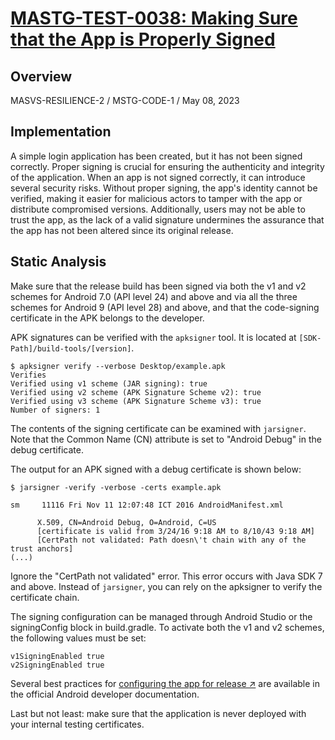 # [MASTG-TEST-0038: Making Sure that the App is Properly Signed](https://mas.owasp.org/MASTG/tests/android/MASVS-RESILIENCE/MASTG-TEST-0038)
## Overview
MASVS-RESILIENCE-2 / MSTG-CODE-1 / May 08, 2023
## Implementation

A simple login application has been created, but it has not been signed correctly. Proper signing is crucial for ensuring the authenticity and integrity of the application. When an app is not signed correctly, it can introduce several security risks. Without proper signing, the app's identity cannot be verified, making it easier for malicious actors to tamper with the app or distribute compromised versions. Additionally, users may not be able to trust the app, as the lack of a valid signature undermines the assurance that the app has not been altered since its original release.

## Static Analysis
Make sure that the release build has been signed via both the v1 and v2 schemes for Android 7.0 (API level 24) and above and via all the three schemes for Android 9 (API level 28) and above, and that the code-signing certificate in the APK belongs to the developer.

APK signatures can be verified with the `apksigner` tool. It is located at `[SDK-Path]/build-tools/[version]`.

```
$ apksigner verify --verbose Desktop/example.apk
Verifies
Verified using v1 scheme (JAR signing): true
Verified using v2 scheme (APK Signature Scheme v2): true
Verified using v3 scheme (APK Signature Scheme v3): true
Number of signers: 1
```
The contents of the signing certificate can be examined with `jarsigner`. Note that the Common Name (CN) attribute is set to "Android Debug" in the debug certificate.

The output for an APK signed with a debug certificate is shown below:

```
$ jarsigner -verify -verbose -certs example.apk

sm     11116 Fri Nov 11 12:07:48 ICT 2016 AndroidManifest.xml

      X.509, CN=Android Debug, O=Android, C=US
      [certificate is valid from 3/24/16 9:18 AM to 8/10/43 9:18 AM]
      [CertPath not validated: Path doesn\'t chain with any of the trust anchors]
(...)
```

Ignore the "CertPath not validated" error. This error occurs with Java SDK 7 and above. Instead of `jarsigner`, you can rely on the apksigner to verify the certificate chain.

The signing configuration can be managed through Android Studio or the signingConfig block in build.gradle. To activate both the v1 and v2 schemes, the following values must be set:

```
v1SigningEnabled true
v2SigningEnabled true
```
Several best practices for [configuring the app for release ↗](https://developer.android.com/studio/publish/preparing?hl=it#publishing-configure) are available in the official Android developer documentation.

Last but not least: make sure that the application is never deployed with your internal testing certificates.

